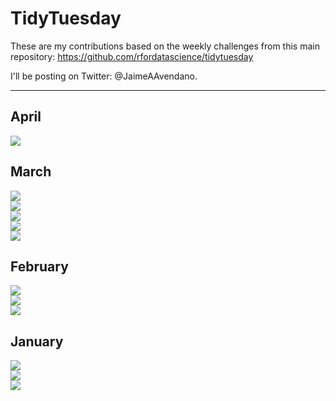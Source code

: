 # TidyTuesday

These are my contributions based on the weekly challenges from this main repository:
https://github.com/rfordatascience/tidytuesday

I'll be posting on Twitter: @JaimeAAvendano.

---
## April  
<a href="2021_Week_15"><img src="2021_Week_15/2021_Week_15.gif"></a><br>

## March  
<a href="2021_Week_14"><img src="2021_Week_14/2021_Week_14.png"></a><br>
<a href="2021_Week_13"><img src="2021_Week_13/2021_Week_13.png"></a><br>
<a href="2021_Week_12"><img src="2021_Week_12/2021_Week_12.png"></a><br>
<a href="2021_Week_11"><img src="2021_Week_11/2021_Week_11.png"></a><br>
<a href="2021_Week_10"><img src="2021_Week_10/2021_Week_10.png"></a><br>
  
## February  
<a href="2021_Week_08"><img src="2021_Week_08/2021_Week8.png"></a><br>
<a href="2021_Week_07"><img src="2021_Week_07/2021_Week_07.png"></a><br>
<a href="2021_Week_06"><img src="2021_Week_06/2021_Week06.png"></a><br>

## January  
<a href="2021_Week_04"><img src="2021_Week_04/2021_Week04.png"></a><br>
<a href="2021_Week_03"><img src="2021_Week_03/2021_w03.png"></a><br>
<a href="2021_Week_02"><img src="2021_Week_02/2021_W02.png"></a><br>
